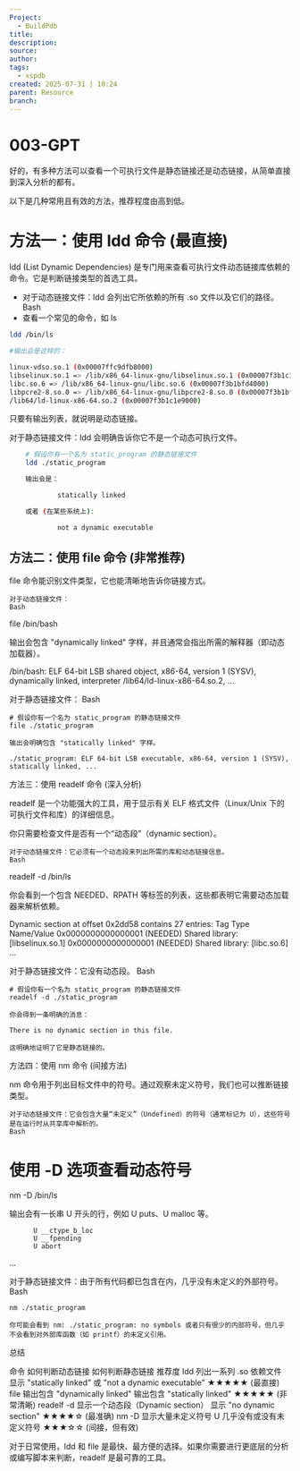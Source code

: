 ```yaml
---
Project:
  - BuildPdb
title:
description:
source:
author:
tags:
  - xspdb
created: 2025-07-31 | 10:24
parent: Resource
branch:
---
```

# 003-GPT

好的，有多种方法可以查看一个可执行文件是静态链接还是动态链接，从简单直接到深入分析的都有。

以下是几种常用且有效的方法，推荐程度由高到低。

# 方法一：使用 ldd 命令 (最直接)

ldd (List Dynamic Dependencies) 是专门用来查看可执行文件动态链接库依赖的命令。它是判断链接类型的首选工具。
- 对于动态链接文件：ldd 会列出它所依赖的所有 .so 文件以及它们的路径。
    Bash
- 查看一个常见的命令，如 ls
```bash
ldd /bin/ls

#输出会是这样的：

linux-vdso.so.1 (0x00007ffc9dfb8000)
libselinux.so.1 => /lib/x86_64-linux-gnu/libselinux.so.1 (0x00007f3b1c1b9000)
libc.so.6 => /lib/x86_64-linux-gnu/libc.so.6 (0x00007f3b1bfd4000)
libpcre2-8.so.0 => /lib/x86_64-linux-gnu/libpcre2-8.so.0 (0x00007f3b1bf3d000)
/lib64/ld-linux-x86-64.so.2 (0x00007f3b1c1e9000)
```


只要有输出列表，就说明是动态链接。

对于静态链接文件：ldd 会明确告诉你它不是一个动态可执行文件。
```Bash
    # 假设你有一个名为 static_program 的静态链接文件
    ldd ./static_program

    输出会是：

            statically linked

    或者 (在某些系统上):

            not a dynamic executable

```


## 方法二：使用 file 命令 (非常推荐)

file 命令能识别文件类型，它也能清晰地告诉你链接方式。

    对于动态链接文件：
    Bash

file /bin/bash

输出会包含 "dynamically linked" 字样，并且通常会指出所需的解释器（即动态加载器）。

/bin/bash: ELF 64-bit LSB shared object, x86-64, version 1 (SYSV), dynamically linked, interpreter /lib64/ld-linux-x86-64.so.2, ...

对于静态链接文件：
Bash

    # 假设你有一个名为 static_program 的静态链接文件
    file ./static_program

    输出会明确包含 "statically linked" 字样。

    ./static_program: ELF 64-bit LSB executable, x86-64, version 1 (SYSV), statically linked, ...

方法三：使用 readelf 命令 (深入分析)

readelf 是一个功能强大的工具，用于显示有关 ELF 格式文件（Linux/Unix 下的可执行文件和库）的详细信息。

你只需要检查文件是否有一个“动态段”（dynamic section）。

    对于动态链接文件：它必须有一个动态段来列出所需的库和动态链接信息。
    Bash

readelf -d /bin/ls

你会看到一个包含 NEEDED、RPATH 等标签的列表，这些都表明它需要动态加载器来解析依赖。

Dynamic section at offset 0x2dd58 contains 27 entries:
  Tag        Type                         Name/Value
 0x0000000000000001 (NEEDED)             Shared library: [libselinux.so.1]
 0x0000000000000001 (NEEDED)             Shared library: [libc.so.6]
 ...

对于静态链接文件：它没有动态段。
Bash

    # 假设你有一个名为 static_program 的静态链接文件
    readelf -d ./static_program

    你会得到一条明确的消息：

    There is no dynamic section in this file.

    这明确地证明了它是静态链接的。

方法四：使用 nm 命令 (间接方法)

nm 命令用于列出目标文件中的符号。通过观察未定义符号，我们也可以推断链接类型。

    对于动态链接文件：它会包含大量“未定义”（Undefined）的符号（通常标记为 U），这些符号是在运行时从共享库中解析的。
    Bash

# 使用 -D 选项查看动态符号
nm -D /bin/ls

输出会有一长串 U 开头的行，例如 U puts、U malloc 等。

          U __ctype_b_loc
          U __fpending
          U abort
...

对于静态链接文件：由于所有代码都已包含在内，几乎没有未定义的外部符号。
Bash

    nm ./static_program

    你可能会看到 nm: ./static_program: no symbols 或者只有很少的内部符号，但几乎不会看到对外部库函数（如 printf）的未定义引用。

总结

命令	如何判断动态链接	如何判断静态链接	推荐度
ldd	列出一系列 .so 依赖文件	显示 "statically linked" 或 "not a dynamic executable"	★★★★★ (最直接)
file	输出包含 "dynamically linked"	输出包含 "statically linked"	★★★★★ (非常清晰)
readelf -d	显示一个动态段（Dynamic section）	显示 "no dynamic section"	★★★★☆ (最准确)
nm -D	显示大量未定义符号 U	几乎没有或没有未定义符号	★★★☆☆ (间接，但有效)

对于日常使用，ldd 和 file 是最快、最方便的选择。如果你需要进行更底层的分析或编写脚本来判断，readelf 是最可靠的工具。
